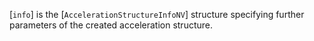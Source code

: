 [`info`] is the [`AccelerationStructureInfoNV`] structure
specifying further parameters of the created acceleration structure.